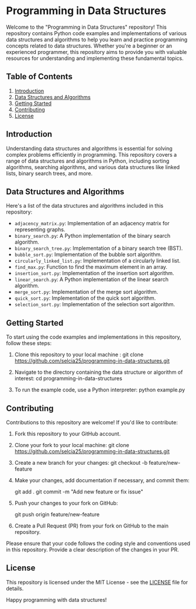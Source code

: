 # Programming in Data Structures

Welcome to the "Programming in Data Structures" repository! This repository contains Python code examples and implementations of various data structures and algorithms to help you learn and practice programming concepts related to data structures. Whether you're a beginner or an experienced programmer, this repository aims to provide you with valuable resources for understanding and implementing these fundamental topics.

## Table of Contents

1. [Introduction](#introduction)
2. [Data Structures and Algorithms](#data-structures-and-algorithms)
3. [Getting Started](#getting-started)
4. [Contributing](#contributing)
5. [License](#license)

## Introduction

Understanding data structures and algorithms is essential for solving complex problems efficiently in programming. This repository covers a range of data structures and algorithms in Python, including sorting algorithms, searching algorithms, and various data structures like linked lists, binary search trees, and more.

## Data Structures and Algorithms

Here's a list of the data structures and algorithms included in this repository:

- `adjacency_matrix.py`: Implementation of an adjacency matrix for representing graphs.
- `binary_search.py`: A Python implementation of the binary search algorithm.
- `binary_search_tree.py`: Implementation of a binary search tree (BST).
- `bubble_sort.py`: Implementation of the bubble sort algorithm.
- `circularly_linked_list.py`: Implementation of a circularly linked list.
- `find_max.py`: Function to find the maximum element in an array.
- `insertion_sort.py`: Implementation of the insertion sort algorithm.
- `linear_search.py`: A Python implementation of the linear search algorithm.
- `merge_sort.py`: Implementation of the merge sort algorithm.
- `quick_sort.py`: Implementation of the quick sort algorithm.
- `selection_sort.py`: Implementation of the selection sort algorithm.

## Getting Started

To start using the code examples and implementations in this repository, follow these steps:

1. Clone this repository to your local machine : git clone https://github.com/selcia25/programming-in-data-structures.git

2. Navigate to the directory containing the data structure or algorithm of interest: cd programming-in-data-structures

3. To run the example code, use a Python interpreter: python example.py

## Contributing

Contributions to this repository are welcome! If you'd like to contribute:

1. Fork this repository to your GitHub account.

2. Clone your fork to your local machine: git clone https://github.com/selcia25/programming-in-data-structures.git

3. Create a new branch for your changes: git checkout -b feature/new-feature
   
4. Make your changes, add documentation if necessary, and commit them:

   git add .
   git commit -m "Add new feature or fix issue"

5. Push your changes to your fork on GitHub:

   git push origin feature/new-feature

6. Create a Pull Request (PR) from your fork on GitHub to the main repository.

Please ensure that your code follows the coding style and conventions used in this repository. Provide a clear description of the changes in your PR.

## License

This repository is licensed under the MIT License - see the [LICENSE](LICENSE) file for details.

Happy programming with data structures!
